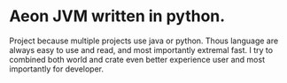 # Aeon JVM written in python.
Project because multiple projects use java or python. Thous language are always
easy to use and read, and most importantly extremal fast. I try to combined
both world and crate even better experience user and most importantly for
developer.
